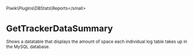 <small>Piwik\Plugins\DBStats\Reports\</small>

GetTrackerDataSummary
=====================

Shows a datatable that displays the amount of space each individual log table takes up in the MySQL database.
